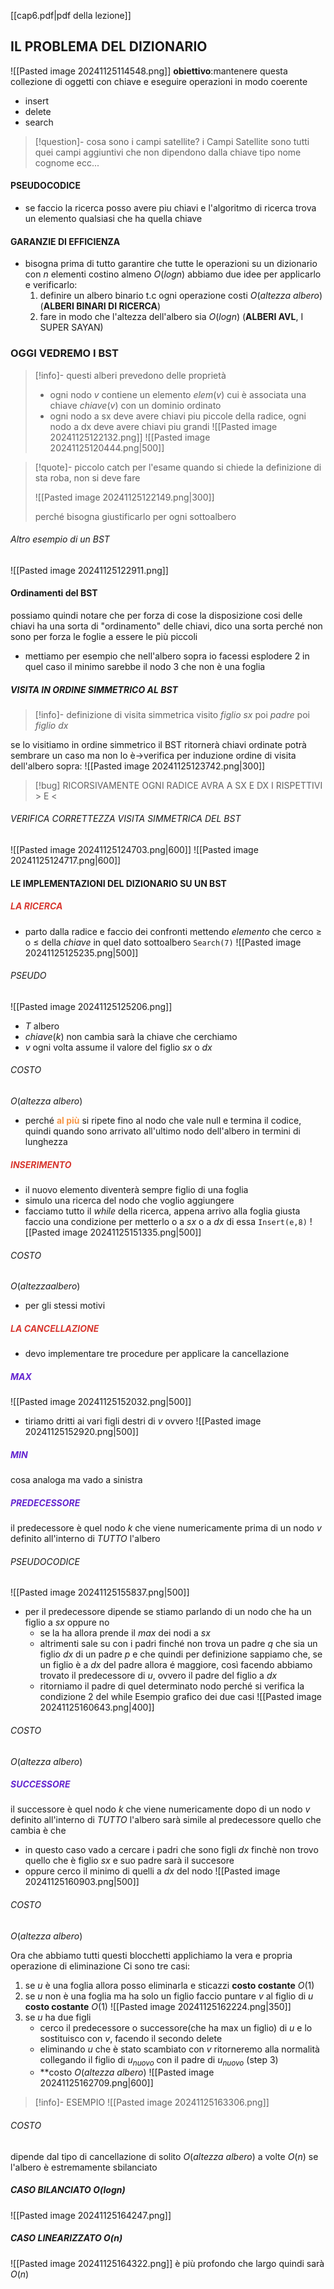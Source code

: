 [[cap6.pdf|pdf della lezione]]
## IL PROBLEMA DEL DIZIONARIO
![[Pasted image 20241125114548.png]]
**obiettivo**:mantenere questa collezione di oggetti con chiave e eseguire operazioni in modo coerente
- insert
- delete
- search
>[!question]- cosa sono i campi satellite?
>i Campi Satellite sono tutti quei campi aggiuntivi che non dipendono dalla chiave
>tipo nome cognome ecc...

#### PSEUDOCODICE
- se faccio la ricerca posso avere piu chiavi e l'algoritmo di ricerca trova un elemento qualsiasi che ha quella chiave
#### GARANZIE DI EFFICIENZA
- bisogna prima di tutto garantire che tutte le operazioni su un dizionario con $n$ elementi costino almeno $O(logn)$ abbiamo due idee per applicarlo e verificarlo:
	1. definire un albero binario t.c ogni operazione costi $O(altezza \ albero)$ (**ALBERI BINARI DI RICERCA**)
	2. fare in modo che l'altezza dell'albero sia $O(logn)$ (**ALBERI AVL**, I SUPER SAYAN)
### OGGI VEDREMO I BST
>[!info]- questi alberi prevedono delle proprietà
>- ogni nodo $v$ contiene un elemento $elem(v)$ cui è associata una chiave $chiave(v)$ con un dominio ordinato
>- ogni nodo a sx deve avere chiavi piu piccole della radice, ogni nodo a dx deve avere chiavi piu grandi
>![[Pasted image 20241125122132.png]]
>![[Pasted image 20241125120444.png|500]]

>[!quote]- piccolo catch per l'esame
>quando si chiede la definizione di sta roba, non si deve fare 
>
>![[Pasted image 20241125122149.png|300]]
>
>perché bisogna giustificarlo per ogni sottoalbero

###### Altro esempio di un BST
![[Pasted image 20241125122911.png]]
#### Ordinamenti del BST
possiamo quindi notare che per forza di cose la disposizione cosi delle chiavi ha una sorta di "ordinamento" delle chiavi, dico una sorta perché non sono per forza le foglie a essere le più piccoli
- mettiamo per esempio che nell'albero sopra io facessi esplodere $2$ in quel caso il minimo sarebbe il nodo $3$ che non è una foglia
##### VISITA IN ORDINE SIMMETRICO AL BST
>[!info]- definizione di visita simmetrica
>visito $figlio \ sx$ poi $padre$ poi $figlio \ dx$

se lo visitiamo in ordine simmetrico il BST ritornerà chiavi ordinate
potrà sembrare un caso ma non lo è->verifica per induzione
ordine di visita dell'albero sopra:
![[Pasted image 20241125123742.png|300]]

>[!bug] RICORSIVAMENTE OGNI RADICE AVRA A SX E DX I RISPETTIVI > E <
###### VERIFICA CORRETTEZZA VISITA SIMMETRICA DEL BST
![[Pasted image 20241125124703.png|600]]
![[Pasted image 20241125124717.png|600]]


#### LE IMPLEMENTAZIONI DEL DIZIONARIO SU UN BST

##### <font color="#d83931">LA RICERCA</font>
- parto dalla radice e faccio dei confronti mettendo $elemento$ che cerco $\geq$ o $\leq$ della $chiave$ in quel dato sottoalbero
`Search(7)`
![[Pasted image 20241125125235.png|500]]

###### PSEUDO
![[Pasted image 20241125125206.png]]
- $T$ albero
- $chiave(k)$ non cambia sarà la chiave che cerchiamo
- $v$ ogni volta assume il valore del figlio $sx$ o $dx$ 
###### COSTO
$O(altezza \ albero)$
- perché **<font color="#f79646">al più</font>** si ripete fino al nodo che vale null e termina il codice, quindi quando sono arrivato all'ultimo nodo dell'albero in termini di lunghezza

##### <font color="#d83931">INSERIMENTO</font>
- il nuovo elemento diventerà sempre figlio di una foglia
- simulo una ricerca del nodo che voglio aggiungere
- facciamo tutto il $while$ della ricerca, appena arrivo alla foglia giusta faccio una condizione per metterlo o a $sx$ o a $dx$ di essa
`Insert(e,8)`
![[Pasted image 20241125151335.png|500]]
###### COSTO
$O(altezza albero)$
- per gli stessi motivi
##### <font color="#d83931">LA CANCELLAZIONE</font>
- devo implementare tre procedure per applicare la cancellazione
##### <font color="#6425d0">MAX</font>
![[Pasted image 20241125152032.png|500]]
- tiriamo dritti ai vari figli destri di $v$ ovvero
![[Pasted image 20241125152920.png|500]]
##### <font color="#6425d0">MIN</font>
cosa analoga ma vado a sinistra
##### <font color="#6425d0">PREDECESSORE</font>
il predecessore è quel nodo $k$ che viene numericamente prima di un nodo $v$ definito all'interno di $TUTTO$ l'albero
###### PSEUDOCODICE
![[Pasted image 20241125155837.png|500]]
- per il predecessore dipende se stiamo parlando di un nodo che ha un figlio a $sx$ oppure no
	- se la ha allora prende il $max$ dei nodi a $sx$
	- altrimenti sale su con i padri finché non trova un padre $q$ che sia un figlio $dx$ di un padre $p$ e che quindi per definizione sappiamo che, se un figlio è a $dx$ del padre allora é maggiore, così facendo abbiamo trovato il predecessore di $u$, ovvero il padre del figlio a $dx$
	- ritorniamo il padre di quel determinato nodo perché si verifica la condizione 2 del while
Esempio grafico dei due casi
![[Pasted image 20241125160643.png|400]]
###### COSTO
$O(altezza \ albero)$

##### <font color="#6425d0">SUCCESSORE</font>
il successore è quel nodo $k$ che viene numericamente dopo di un nodo $v$ definito all'interno di 
$TUTTO$ l'albero
sarà simile al predecessore quello che cambia è che 
- in questo caso vado a cercare i padri che sono figli $dx$ finchè non trovo quello che è figlio $sx$ e suo padre sarà il succesore
- oppure cerco il minimo di quelli a $dx$ del nodo
![[Pasted image 20241125160903.png|500]]
###### COSTO
$O(altezza \ albero)$

Ora che abbiamo tutti questi blocchetti applichiamo la vera e propria operazione di eliminazione
Ci sono tre casi:
1. se $u$ è una foglia allora posso eliminarla e sticazzi **costo costante** $O(1)$
2. se $u$ non è una foglia ma ha solo un figlio faccio puntare $v$ al figlio di $u$  **costo costante** $O(1)$
![[Pasted image 20241125162224.png|350]]
3. se $u$ ha due figli 
	- cerco il predecessore o successore(che ha max un figlio) di $u$ e lo sostituisco con $v$,  facendo il secondo delete 
	- eliminando $u$ che è stato scambiato con $v$ ritorneremo alla normalità collegando il figlio di ${u_{nuovo}}$  con il padre di ${u_{nuovo}}$ (step 3)
	- **costo  $O(altezza \ albero)$
![[Pasted image 20241125162709.png|600]]


>[!info]- ESEMPIO
>![[Pasted image 20241125163306.png]]

###### COSTO
dipende dal tipo di cancellazione
di solito $O(altezza \ albero)$
a volte $O(n)$ se l'albero è estremamente sbilanciato
##### CASO BILANCIATO $O(logn)$
![[Pasted image 20241125164247.png]]

##### CASO LINEARIZZATO $O(n)$
![[Pasted image 20241125164322.png]]
è più profondo che largo quindi sarà $O(n)$